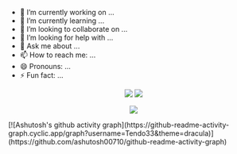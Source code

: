 - 🔭 I’m currently working on ...
- 🌱 I’m currently learning ...
- 👯 I’m looking to collaborate on ...
- 🤔 I’m looking for help with ...
- 💬 Ask me about ...
- 📫 How to reach me: ...
- 😄 Pronouns: ...
- ⚡ Fun fact: ...

<p align = "center">
  <img src = "https://github-readme-stats.vercel.app/api?username=Tendo33&count_private=true&show_icons=true&theme=tokyonight&line_height=27">
  <img src = "https://github-readme-stats.vercel.app/api/top-langs/?username=Tendo33&theme=tokyonight&line_height=27">
</p>

<p align = "center">
 <img src="https://activity-graph.herokuapp.com/graph?username=wangscaler&theme=react-dark">
</p>
[![Ashutosh's github activity graph](https://github-readme-activity-graph.cyclic.app/graph?username=Tendo33&theme=dracula)](https://github.com/ashutosh00710/github-readme-activity-graph)

